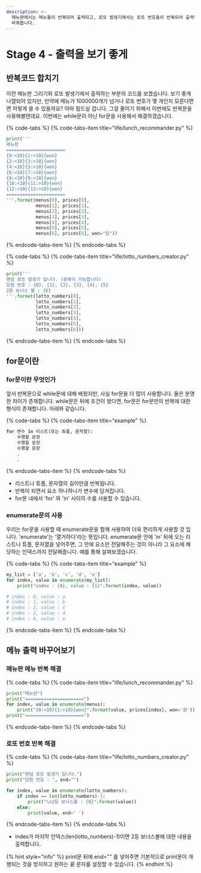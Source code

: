 ```yaml
---
description: >-
  메뉴판에서는 메뉴들이 반복되어 출력되고, 로또 발생기에서는 로또 번호들이 반복되어 출력됩니다. for문을 사용하여 반복되는 문장을 보기 좋게
  바꿔봅니다.
---
```


# Stage 4 - 출력을 보기 좋게

## 반복코드 합치기

이전 메뉴판 그리기와 로또 발생기에서 출력하는 부분의 코드를 보겠습니다. 보기 좋게 나열되어 있지만, 만약에 메뉴가 1000000개가 넘거나 로또 번호가 몇 개인지 모른다면면 저렇게 쓸 수 있을까요? 아마 힘드실 겁니다. 그걸 줄이기 위해서 이번에도 반복문을 사용해볼텐데요. 이번에는 while문이 아닌 for문을 사용해서 해결하겠습니다.

{% code-tabs %}
{% code-tabs-item title="life/lunch\_recommander.py" %}
```python
print('''
메뉴판
======================
{0:<10}{1:>10}{won} 
{2:<10}{3:>10}{won}
{4:<10}{5:>10}{won}
{6:<10}{7:>10}{won}
{8:<10}{9:>10}{won}
{10:<10}{11:>10}{won}
{12:<10}{13:>10}{won}
======================
'''.format(menus[0], prices[0],
           menus[1], prices[1],
           menus[2], prices[2],
           menus[3], prices[3],
           menus[4], prices[4],
           menus[5], prices[5],
           menus[6], prices[6], won="원"))
```
{% endcode-tabs-item %}
{% endcode-tabs %}

{% code-tabs %}
{% code-tabs-item title="life/lotto\_numbers\_creator.py" %}
```python
print('''
랜덤 로또 발생기 입니다. (중복이 가능합니다)
당첨 번호 : {0}, {1}, {2}, {3}, {4}, {5}
2등 보너스 볼 : {6}
'''.format(lotto_numbers[0],
           lotto_numbers[1],
           lotto_numbers[2],
           lotto_numbers[3],
           lotto_numbers[4],
           lotto_numbers[5],
           lotto_numbers[6]))
```
{% endcode-tabs-item %}
{% endcode-tabs %}

## for문이란

### for문이란 무엇인가

앞서 반복문으로 while문에 대해 배웠지만, 사실 for문을 더 많이 사용합니다. 둘은 분명한 차이가 존재합니다. while문은 뒤에 조건이 왔다면, for문은 for문만의 반복에 대한 형식이 존재합니다. 아래와  같습니다.

{% code-tabs %}
{% code-tabs-item title="example" %}
```python
for 변수 in 리스트(또는 튜플, 문자열):
    수행할 문장
    수행할 문장
    수행할 문장
    .
    .
```
{% endcode-tabs-item %}
{% endcode-tabs %}

* 리스트나 튜플, 문자열의 길이만큼 반복됩니다.
* 반복이 되면서 요소 하나하나가 변수에 담겨집니다. 
* for문 내에서 'for' 와 'in' 사이의 수를 사용할 수 있습니다.

### enumerate문의 사용

우리는 for문을 사용할 때 enumerate문을 함께 사용하여 더욱 편리하게 사용할 것 입니다. 'enumerate'는 '열거하다'라는 뜻입니다. enumerate문 안에 'in' 뒤에 오는 리스트나 튜플, 문자열을 넣어주면, 그 안에 요소만 전달해주는 것이 아니라 그 요소에 해당하는 인덱스까지 전달해줍니다. 예를 통해 살펴보겠습니다.

{% code-tabs %}
{% code-tabs-item title="example" %}
```python
my_list = ['a', 'b', 'c', 'd', 'e']
for index, value in enumerate(my_list):
    print("index : {0}, value : {1}".format(index, value))

# index : 0, value : a
# index : 1, value : b
# index : 2, value : c
# index : 3, value : d
# index : 4, value : e
```
{% endcode-tabs-item %}
{% endcode-tabs %}

## 메뉴 출력 바꾸어보기

### 메뉴판 메뉴 반복 해결

{% code-tabs %}
{% code-tabs-item title="life/lunch\_recommander.py" %}
```python
print("메뉴판")
print("======================")
for index, value in enumerate(menus):
    print("{0:<10}{1:>10}{won}".format(value, prices[index], won='원'))
print("======================")
```
{% endcode-tabs-item %}
{% endcode-tabs %}

### 로또 번호 반복 해결

{% code-tabs %}
{% code-tabs-item title="life/lotto\_numbers\_creator.py" %}
```python
print("랜덤 로또 발생기 입니다.")
print("당첨 번호 : ", end="")

for index, value in enumerate(lotto_numbers):
    if index == len(lotto_numbers)-1:
        print("\n2등 보너스볼 : {0}".format(value))
    else:
        print(value, end=' ')
```
{% endcode-tabs-item %}
{% endcode-tabs %}

* index가 마지막 인덱스\(len\(lotto\_numbers\)-1\)이면 2등 보너스볼에 대한 내용을 출력합니다.

{% hint style="info" %}
print문 뒤에 end="" 를 넣어주면 기본적으로 print문이 개행되는 것을 방지하고 원하는 끝 문자를 설정할 수 있습니다.
{% endhint %}

